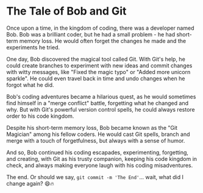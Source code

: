 # The Tale of Bob and Git

Once upon a time, in the kingdom of coding, there was a developer named Bob. Bob was a brilliant coder, but he had a small problem - he had short-term memory loss. He would often forget the changes he made and the experiments he tried.

One day, Bob discovered the magical tool called Git. With Git's help, he could create branches to experiment with new ideas and commit changes with witty messages, like "Fixed the magic typo" or "Added more unicorn sparkle". He could even travel back in time and undo changes when he forgot what he did.

Bob's coding adventures became a hilarious quest, as he would sometimes find himself in a "merge conflict" battle, forgetting what he changed and why. But with Git's powerful version control spells, he could always restore order to his code kingdom.

Despite his short-term memory loss, Bob became known as the "Git Magician" among his fellow coders. He would cast Git spells, branch and merge with a touch of forgetfulness, but always with a sense of humor.

And so, Bob continued his coding escapades, experimenting, forgetting, and creating, with Git as his trusty companion, keeping his code kingdom in check, and always making everyone laugh with his coding misadventures.

The end. Or should we say, `git commit -m 'The End'`... wait, what did I change again? 😄🔥
